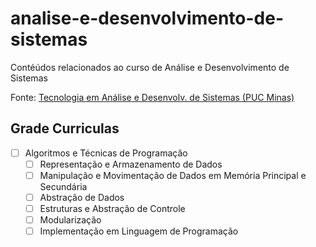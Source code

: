 # analise-e-desenvolvimento-de-sistemas
Contéúdos relacionados ao curso de Análise e Desenvolvimento de Sistemas

Fonte: <a href='https://www.pucminas.br/unidade/barreiro/ensino/graduacao/Paginas/Analise-e-Desenvolvimento-de-Sistemas-Tecnologo.aspx'>Tecnologia em Análise e Desenvolv. de Sistemas (PUC Minas)</a>


## Grade Curriculas
- [ ] Algoritmos e Técnicas de Programação
  - [ ] Representação e Armazenamento de Dados
  - [ ] Manipulação e Movimentação de Dados em Memória Principal e Secundária
  - [ ] Abstração de Dados
  - [ ] Estruturas e Abstração de Controle
  - [ ] Modularização
  - [ ] Implementação em Linguagem de Programação 
